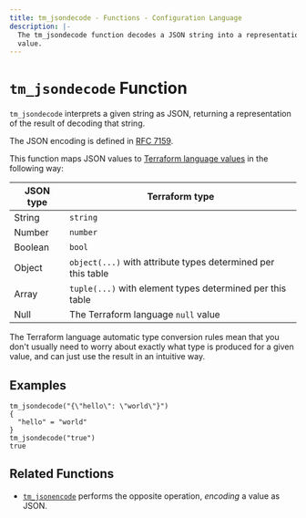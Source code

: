 ```yaml
---
title: tm_jsondecode - Functions - Configuration Language
description: |-
  The tm_jsondecode function decodes a JSON string into a representation of its
  value.
---
```


# `tm_jsondecode` Function

`tm_jsondecode` interprets a given string as JSON, returning a representation
of the result of decoding that string.

The JSON encoding is defined in [RFC 7159](https://tools.ietf.org/html/rfc7159).

This function maps JSON values to
[Terraform language values](https://developer.hashicorp.com/terraform/language/expressions/types)
in the following way:

| JSON type | Terraform type                                               |
| --------- | ------------------------------------------------------------ |
| String    | `string`                                                     |
| Number    | `number`                                                     |
| Boolean   | `bool`                                                       |
| Object    | `object(...)` with attribute types determined per this table |
| Array     | `tuple(...)` with element types determined per this table    |
| Null      | The Terraform language `null` value                          |

The Terraform language automatic type conversion rules mean that you don't
usually need to worry about exactly what type is produced for a given value,
and can just use the result in an intuitive way.

## Examples

```
tm_jsondecode("{\"hello\": \"world\"}")
{
  "hello" = "world"
}
tm_jsondecode("true")
true
```

## Related Functions

* [`tm_jsonencode`](./tm_jsonencode.md) performs the opposite operation, _encoding_
  a value as JSON.
